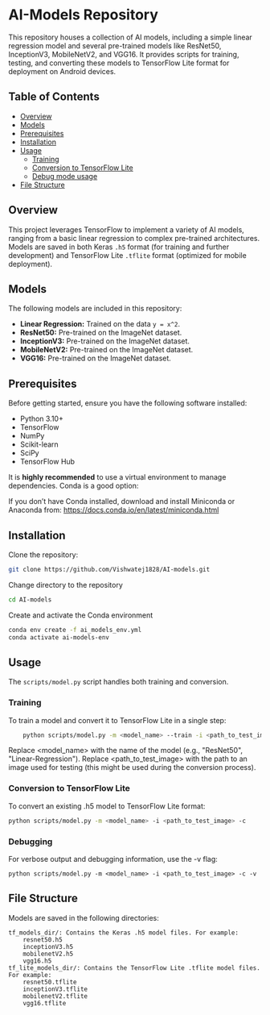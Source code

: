 # AI-Models Repository

This repository houses a collection of AI models, including a simple linear regression model and several pre-trained models like ResNet50, InceptionV3, MobileNetV2, and VGG16.  It provides scripts for training, testing, and converting these models to TensorFlow Lite format for deployment on Android devices.

## Table of Contents

* [Overview](#overview)
* [Models](#models)
* [Prerequisites](#prerequisites)
* [Installation](#installation)
* [Usage](#usage)
    * [Training](#training)
    * [Conversion to TensorFlow Lite](#conversion-to-tensorflow-lite)
    * [Debug mode usage](#debugging)
* [File Structure](#file-structure)

## Overview

This project leverages TensorFlow to implement a variety of AI models, ranging from a basic linear regression to complex pre-trained architectures.  Models are saved in both Keras `.h5` format (for training and further development) and TensorFlow Lite `.tflite` format (optimized for mobile deployment).

## Models

The following models are included in this repository:

* **Linear Regression:** Trained on the data `y = x^2`.
* **ResNet50:** Pre-trained on the ImageNet dataset.
* **InceptionV3:** Pre-trained on the ImageNet dataset.
* **MobileNetV2:** Pre-trained on the ImageNet dataset.
* **VGG16:** Pre-trained on the ImageNet dataset.

## Prerequisites

Before getting started, ensure you have the following software installed:

* Python 3.10+
* TensorFlow
* NumPy
* Scikit-learn
* SciPy
* TensorFlow Hub

It is **highly recommended** to use a virtual environment to manage dependencies. Conda is a good option:

If you don’t have Conda installed, download and install Miniconda or Anaconda from:
https://docs.conda.io/en/latest/miniconda.html


## Installation

Clone the repository:
```bash
git clone https://github.com/Vishwatej1828/AI-models.git
```

Change directory to the repository
```bash
cd AI-models
```
Create and activate the Conda environment

```bash
conda env create -f ai_models_env.yml
conda activate ai-models-env
```

## Usage

The `scripts/model.py` script handles both training and conversion.

### Training
To train a model and convert it to TensorFlow Lite in a single step:
```Bash
    python scripts/model.py -m <model_name> --train -i <path_to_test_image>
```

Replace <model_name> with the name of the model (e.g., "ResNet50", "Linear-Regression"). Replace <path_to_test_image> with the path to an image used for testing (this might be used during the conversion process).


### Conversion to TensorFlow Lite

To convert an existing .h5 model to TensorFlow Lite format:
```bash
python scripts/model.py -m <model_name> -i <path_to_test_image> -c
```

### Debugging

For verbose output and debugging information, use the -v flag:
```
python scripts/model.py -m <model_name> -i <path_to_test_image> -c -v
```

## File Structure

Models are saved in the following directories:

    tf_models_dir/: Contains the Keras .h5 model files. For example:
        resnet50.h5
        inceptionV3.h5
        mobilenetV2.h5
        vgg16.h5
    tf_lite_models_dir/: Contains the TensorFlow Lite .tflite model files. For example:
        resnet50.tflite
        inceptionV3.tflite
        mobilenetV2.tflite
        vgg16.tflite
